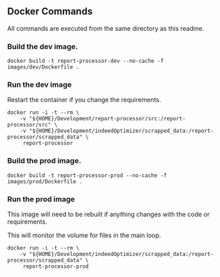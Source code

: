 

## Docker Commands

All commands are executed from the same directory as this readme.

### Build the dev image. 

```shell
docker build -t report-processor-dev --no-cache -f images/dev/Dockerfile .
```

### Run the dev image

Restart the container if you change the requirements. 

```shell
docker run -i -t --rm \
    -v "${HOME}/Development/report-processor/src:/report-processor/src" \
    -v "${HOME}/Development/indeedOptimizer/scrapped_data:/report-processor/scrapped_data" \
     report-processor
```

### Build the prod image. 

```shell
docker build -t report-processor-prod --no-cache -f images/prod/Dockerfile .
```


### Run the prod image

This image will need to be rebuilt if anything changes with the code or requirements.

This will monitor the volume for files in the main loop. 

```shell
docker run -i -t --rm \
    -v "${HOME}/Development/indeedOptimizer/scrapped_data:/report-processor/scrapped_data" \
     report-processor-prod
```
